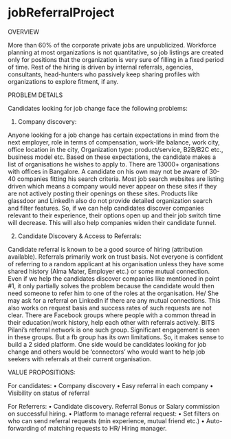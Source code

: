 # jobReferralProject

OVERVIEW

More than 60% of the corporate private jobs are unpublicized. Workforce planning at most organizations is not quantitative, so job listings are created only for positions that the organization is very sure of filling in a fixed period of time. Rest of the hiring is driven by internal referrals, agencies, consultants, head-hunters who passively keep sharing profiles with organizations to explore fitment, if any.

PROBLEM DETAILS

Candidates looking for job change face the following problems:

1. Company discovery: 

Anyone looking for a job change has certain expectations in mind from the next employer, role in terms of compensation, work-life balance, work city, office location in the city, Organization type: product/service, B2B/B2C etc., business model etc.
Based on these expectations, the candidate makes a list of organisations he wishes to apply to. There are 13000+ organisations with offices in Bangalore. A candidate on his own may not be aware of 30-40 companies fitting his search criteria. Most job search websites are listing driven which means a company would never appear on these sites if they are not actively posting their openings on these sites. Products like glassdoor and LinkedIn also do not provide detailed organization search and filter features. 
So, if we can help candidates discover companies relevant to their experience, their options open up and their job switch time will decrease. This will also help companies widen their candidate funnel.

2. Candidate Discovery & Access to Referrals:

Candidate referral is known to be a good source of hiring (attribution available). Referrals primarily work on trust basis. Not everyone is confident of referring to a random applicant at his organisation unless they have some shared history (Alma Mater, Employer etc.) or some mutual connection. 
Even if we help the candidates discover companies like mentioned in point #1, it only partially solves the problem because the candidate would then need someone to refer him to one of the roles at the organisation. He/ She may ask for a referral on LinkedIn if there are any mutual connections. This also works on request basis and success rates of such requests are not clear.
There are Facebook groups where people with a common thread in their education/work history, help each other with referrals actively. BITS Pilani’s referral network is one such group. Significant engagement is seen in these groups. But a fb group has its own limitations.
So, it makes sense to build a 2 sided platform. One side would be candidates looking for job change and others would be ‘connectors’ who would want to help job seekers with referrals at their current organisation.

VALUE PROPOSITIONS:

For candidates:
•	Company discovery
•	Easy referral in each company
•	Visibility on status of referral

For Referrers:
•	Candidate discovery. Referral Bonus or Salary commission on successful hiring. 
•	Platform to manage referral request:
•	Set filters on who can send referral requests (min experience, mutual friend etc.)
•	Auto-forwarding of matching requests to HR/ Hiring manager.

